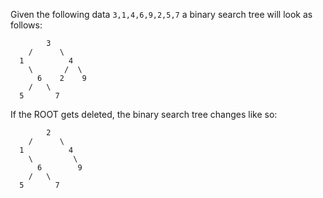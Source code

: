 Given the following data
```3,1,4,6,9,2,5,7```
a binary search tree will look as follows:
```
        3
    /      \
  1          4
    \       /  \
      6    2    9
    /   \
  5       7
```

If the ROOT gets deleted,
the binary search tree changes like so:
```
        2
    /      \
  1          4
    \         \
      6        9
    /   \
  5       7
```
